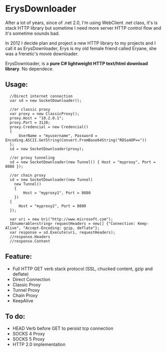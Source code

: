 ErysDownloader
==============

After a lot of years, since of .net 2.0, I'm using WebClient .net class, it's is stack HTTP library but sometime I need more server HTTP control flow and it's sometime sounds bad.

In 2012 I decide plan and project a new HTTP library to my projects and I call it as ErysDownloader, Erys is my old female friend called Eryane, she was a frenetic's movie downloader.

ErysDownloader, is a **pure C# lightweight HTTP text/html download library**. No dependece.

Usage:
-------------
      //Direct internet connection
      var sd = new SocketDownloader();

      //or classic proxy
      var proxy = new ClassicProxy();
      proxy.Host = "10.2.0.1";
      proxy.Port = 3128;
      proxy.Credencial = new Credencial()
      {
          UserName = "myusername", Password = Encoding.ASCII.GetString(Convert.FromBase64String("RDSa4OP=="))
      };
      sd = new SocketDownloader(proxy);

      //or proxy tunneling
      sd = new SocketDownloader(new Tunnel() { Host = "myproxy", Port = 8080 });

      //or chain proxy
      sd = new SocketDownloader(new Tunnel(
        new Tunnel()
        {
            Host = "myproxy1", Port = 8080
        })
      {
          Host = "myproxy2", Port = 8080
      });

      var uri = new Uri("http://www.microsoft.com");
      IEnumerable<string> requestHeaders = new[] {"Connection: Keep-Alive", "Accept-Encoding: gzip, deflate"};
      var response = sd.Execute(uri, requestHeaders);
      //response.Headers
      //response.Content


Feature:
-------------
* Full HTTP GET verb stack protocol (SSL, chucked content, gzip and deflate)
* Direct Connection
* Classic Proxy
* Tunnel Proxy
* Chain Proxy
* KeepAlive




To do:
-------------
* HEAD Verb before GET to persist tcp connection
* SOCKS 4 Proxy
* SOCKS 5 Proxy
* HTTP 2.0 implementation
